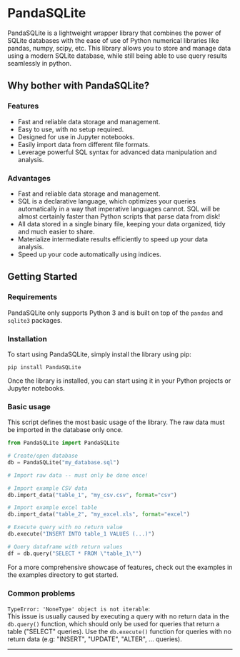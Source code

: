 # PandaSQLite

PandaSQLite is a lightweight wrapper library that combines the power of SQLite databases with the ease of use of Python numerical libraries like pandas, numpy, scipy, etc. This library allows you to store and manage data using a modern SQLite database, while still being able to use query results seamlessly in python.

## Why bother with PandaSQLite?

### Features
- Fast and reliable data storage and management.
- Easy to use, with no setup required.
- Designed for use in Jupyter notebooks.
- Easily import data from different file formats.
- Leverage powerful SQL syntax for advanced data manipulation and analysis.

### Advantages
- Fast and reliable data storage and management.
- SQL is a declarative language, which optimizes your queries automatically in a way that imperative languages cannot. SQL will be almost certainly faster than Python scripts that parse data from disk!
- All data stored in a single binary file, keeping your data organized, tidy and much easier to share.
- Materialize intermediate results efficiently to speed up your data analysis.
- Speed up your code automatically using indices.

## Getting Started
### Requirements
PandaSQLite only supports Python 3 and is built on top of the `pandas` and `sqlite3` packages.

### Installation

To start using PandaSQLite, simply install the library using pip:

```
pip install PandaSQLite
```

Once the library is installed, you can start using it in your Python projects or Jupyter notebooks.

### Basic usage
This script defines the most basic usage of the library. The raw data must be imported in the database only once.
```py
from PandaSQLite import PandaSQLite

# Create/open database
db = PandaSQLite("my_database.sql")

# Import raw data -- must only be done once!

# Import example CSV data
db.import_data("table_1", "my_csv.csv", format="csv")

# Import example excel table
db.import_data("table_2", "my_excel.xls", format="excel")

# Execute query with no return value
db.execute("INSERT INTO table_1 VALUES (...)")

# Query dataframe with return values
df = db.query("SELECT * FROM \"table_1\"")
```

For a more comprehensive showcase of features, check out the examples in the examples directory to get started.

### Common problems
`TypeError: 'NoneType' object is not iterable`:<br>
This issue is usually caused by executing a query with no return data in the `db.query()` function, which should only be used for queries that return a table ("SELECT" queries). Use the `db.execute()` function for queries with no return data (e.g: "INSERT", "UPDATE", "ALTER", ... queries).
<hr>